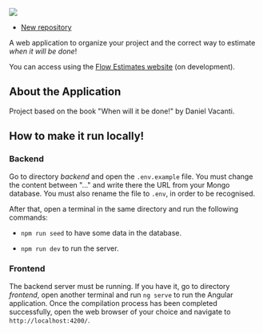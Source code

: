 ![](https://i.ibb.co/fGcdQ5V/logo-title.png)

- [New repository](https://codeberg.org/jmarsal/flow-estimates-app)

A web application to organize your project and the correct way to estimate *when it will be done*!

You can access using the [Flow Estimates website](https://flow-estimates.herokuapp.com/) (on development).

## About the Application

Project based on the book "When will it be done!" by Daniel Vacanti.

## How to make it run locally!

### Backend

Go to directory *backend* and open the `.env.example` file. You must change the content between "..." and write there the URL from your Mongo database. You must also rename the file to `.env`, in order to be recognised.

After that, open a terminal in the same directory and run the following commands:

- `npm run seed` to have some data in the database.

- `npm run dev` to run the server.

### Frontend

The backend server must be running. If you have it, go to directory *frontend*, open another terminal and run `ng serve` to run the Angular application. Once the compilation process has been completed successfully, open the web browser of your choice and navigate to `http://localhost:4200/`.
